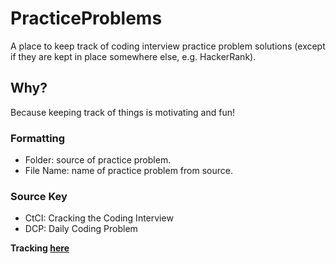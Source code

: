 # PracticeProblems
A place to keep track of coding interview practice problem solutions (except if they are kept in place somewhere else, e.g. HackerRank).

## Why? 
Because keeping track of things is motivating and fun!

### Formatting
- Folder: source of practice problem.
- File Name: name of practice problem from source.

### Source Key
- CtCI: Cracking the Coding Interview
- DCP: Daily Coding Problem

**Tracking [here](https://docs.google.com/spreadsheets/d/1QuqM2t4ECYogKs6qNR2YLwMOSOBj9lcG0yurHMS1VG0/edit#gid=0)**

